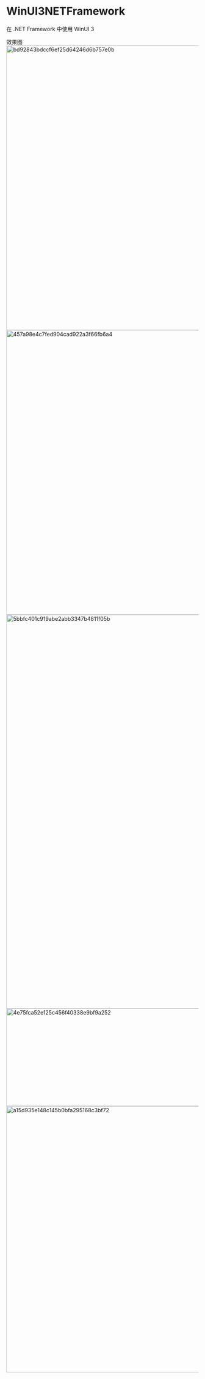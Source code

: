 # WinUI3NETFramework
在 .NET Framework 中使用 WinUI 3

效果图
<img width="1426" height="746" alt="bd92843bdccf6ef25d64246d6b757e0b" src="https://github.com/user-attachments/assets/80b494e8-27f8-41a2-a520-5ea0e5816293" />
<img width="1426" height="746" alt="457a98e4c7fed904cad922a3f66fb6a4" src="https://github.com/user-attachments/assets/777b0b80-dda4-4928-ab82-f8b3df82463f" />
<img width="1920" height="1032" alt="5bbfc401c919abe2abb3347b4811f05b" src="https://github.com/user-attachments/assets/cd9086d9-b7d3-4394-b32f-8b0e8d9a37af" />
<img width="1053" height="256" alt="4e75fca52e125c456f40338e9bf9a252" src="https://github.com/user-attachments/assets/8d706d6c-8ae8-43c9-9b4c-bed51720aadf" />
<img width="1303" height="698" alt="a15d935e148c145b0bfa295168c3bf72" src="https://github.com/user-attachments/assets/f90d4431-0a21-40c6-9e73-e9430758ec1e" />

